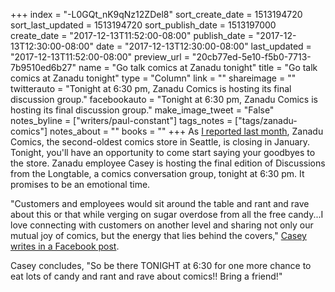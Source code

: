 +++
index = "-L0GQt_nK9qNz12ZDel8"
sort_create_date = 1513194720
sort_last_updated = 1513194720
sort_publish_date = 1513197000
create_date = "2017-12-13T11:52:00-08:00"
publish_date = "2017-12-13T12:30:00-08:00"
date = "2017-12-13T12:30:00-08:00"
last_updated = "2017-12-13T11:52:00-08:00"
preview_url = "20cb77ed-5e10-f5b0-7713-7b9510ed6b27"
name = "Go talk comics at Zanadu tonight"
title = "Go talk comics at Zanadu tonight"
type = "Column"
link = ""
shareimage = ""
twitterauto = "Tonight at 6:30 pm, Zanadu Comics is hosting its final discussion group."
facebookauto = "Tonight at 6:30 pm, Zanadu Comics is hosting its final discussion group."
make_image_tweet = "False"
notes_byline = ["writers/paul-constant"]
tags_notes = ["tags/zanadu-comics"]
notes_about = ""
books = ""
+++
As [I reported last month](http://www.seattlereviewofbooks.com/notes/2017/11/15/zanadu-comics-to-close-in-january-2018/), Zanadu Comics, the second-oldest comics store in Seattle, is closing in January. Tonight, you'll have an opportunity to come start saying your goodbyes to the store. Zanadu employee Casey is hosting the final edition of Discussions from the Longtable, a comics conversation group, tonight at 6:30 pm. It promises to be an emotional time.

"Customers and employees would sit around the table and rant and rave about this or that while verging on sugar overdose from all the free candy...I love connecting with customers on another level and sharing not only our mutual joy of comics, but the energy that lies behind the covers," [Casey writes in a Facebook post](https://www.facebook.com/zanaducomics/posts/1464961986934509).

Casey concludes, "So be there TONIGHT at 6:30 for one more chance to eat lots of candy and rant and rave about comics!! Bring a friend!"